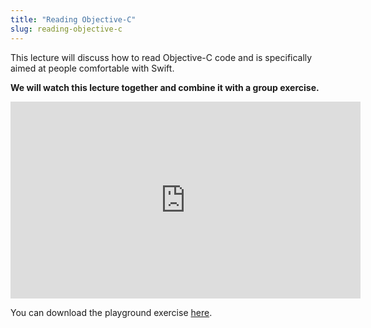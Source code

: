 ```yaml
---
title: "Reading Objective-C"
slug: reading-objective-c
---
```


This lecture will discuss how to read Objective-C code and is specifically aimed at people comfortable with Swift.

**We will watch this lecture together and combine it with a group exercise.**

<iframe width="560" height="315" src="https://www.youtube.com/embed/ycQ3opOmXsA" frameborder="0" allowfullscreen></iframe>

You can download the playground exercise [here](https://github.com/MakeSchool-Tutorials/SA-2015-Games-Lectures/raw/master/P14-Reading-Objective-C/ReadingObjectiveC.zip).
